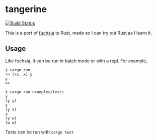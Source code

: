 # tangerine
[![Build Status](https://travis-ci.org/mtn/tangerine.png)](https://travis-ci.org/mtn/tangerine)

This is a port of [fuchsia](https://github.com/mtn/fuchsia) to Rust, made so I can try out Rust as I learn it.

## Usage

Like fuchsia, it can be run in batch mode or with a repl. For example,

    $ cargo run
    >> (\x. x) y
    y
    >>

    $ cargo run examples/tests
    y
    (y y)
    y
    (y z)
    a
    (y w)
    (w w)

Tests can be run with `cargo test`
